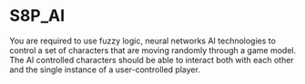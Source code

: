# S8P_AI
You are required to use fuzzy logic, neural networks AI technologies to control a set of characters that are moving randomly through a game model. The AI controlled characters should be able to interact both with each other and the single instance of a user-controlled player.
